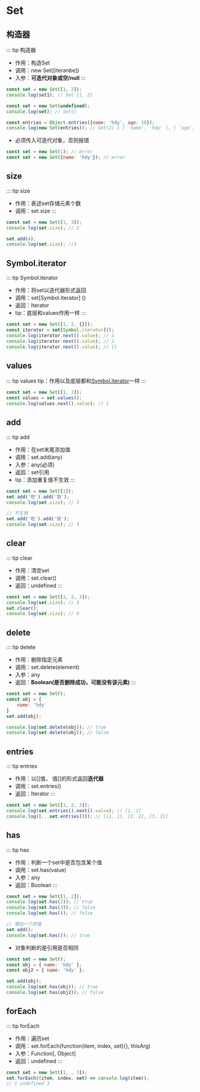 # Set
## 构造器
::: tip 构造器
* 作用：构造Set
* 调用：new Set([iteranbe])
* 入参：**可迭代对象或空/null**
:::
```js
const set = new Set([1, 2]);
console.log(set1); // Set {1, 2}
```
```js
const set = new Set(undefined);
console.log(set); // Set{}
```
```js
const entries = Object.entries({name: 'hdy', age: 18});
console.log(new Set(entries)); // Set(2) { [ 'name', 'hdy' ], [ 'age', 18 ] }
```
* 必须传入可迭代对象，否则报错
```js
const set = new Set(1); // error
const set = new Set({name: 'hdy'}); // error
```
## size
::: tip size
* 作用：表述set存储元素个数
* 调用：set.size
:::
```js
const set = new Set([1, 3]);
console.log(set.size); // 2

set.add(4);
console.log(set.size); //3
```
## Symbol.iterator
::: tip Symbol.iterator
* 作用：将set以迭代器形式返回
* 调用：set[Symbol.iterator] ()
* 返回：Iterator
* tip：底层和values作用一样
:::
```js
const set = new Set([1, 2, {}]);
const iterator = set[Symbol.iterator]();
console.log(iterator.next().value); // 1
console.log(iterator.next().value); // 2
console.log(iterator.next().value); // {}
```
## values
::: tip values
tip：作用以及底层都和[Symbol.iterator](./set.html#symbol-iterator)一样
:::
```js
const set = new Set([1, 2]);
const values = set.values();
console.log(values.next().value); // 1
```
## add
::: tip add
* 作用：在set末尾添加值
* 调用：set.add(any)
* 入参：any(必须)
* 返回：set引用
* tip：添加重复值不生效
:::
```js
const set = new Set([1]);
set.add('吃').add('饭');
console.log(set.size); // 3

// 不生效
set.add('吃').add('饭');
console.log(set.size); // 3
```
## clear
::: tip clear
* 作用：清空set
* 调用：set.clear()
* 返回：undefined
:::
```js
const set = new Set([1, 2, 3]);
console.log(set.size); // 3
set.clear();
console.log(set.size); // 0
```
## delete
::: tip delete
* 作用：删除指定元素
* 调用：set.delete(element)
* 入参：any
* 返回：**Boolean(是否删除成功，可能没有该元素)**
:::
```js
const set = new Set();
const obj = {
    name: 'hdy'
}
set.add(obj);

console.log(set.delete(obj)); // true
console.log(set.delete(obj)); // false
```
## entries
::: tip entries
* 作用：以[[值， 值]]的形式返回**迭代器**
* 调用：set.entries()
* 返回：Iterator
:::
```js
const set = new Set([1, 2, 3]);
console.log(set.entries().next().value); // [1, 1]
console.log([...set.entries()]); // [[1, 1], [2, 2], [3, 3]]
```
## has
::: tip has
* 作用：判断一个set中是否包含某个值
* 调用：set.has(value)
* 入参：any
* 返回：Boolean
:::
```js
const set = new Set([1, 2]);
console.log(set.has(2)); // true
console.log(set.has(3)); // false
console.log(set.has()); // false

// 增加一个空值
set.add();
console.log(set.has()); // true
```
* 对象判断的是引用是否相同
```js
const set = new Set();
const obj = { name: 'hdy' };
const obj2 = { name: 'hdy' };

set.add(obj);
console.log(set.has(obj)); // true
console.log(set.has(obj2)); // false
```
## forEach
::: tip forEach
* 作用：遍历set
* 调用：set.forEach(function(item, index, set){}, thisArg)
* 入参：Function[, Object]
* 返回：undefined
:::
```js
const set = new Set([1, , 3]);
set.forEach((item, index, set) => console.log(item));
// 1 undefined 3
```